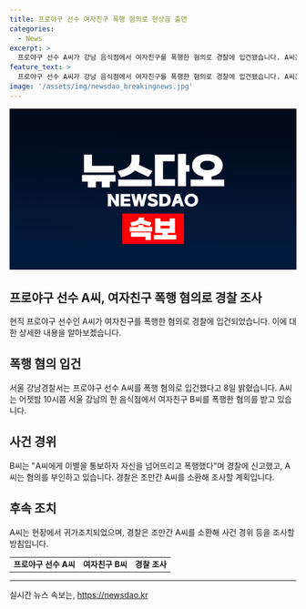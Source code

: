 ```yaml
---
title: 프로야구 선수 여자친구 폭행 혐의로 현상금 출연
categories:
  - News
excerpt: >
  프로야구 선수 A씨가 강남 음식점에서 여자친구를 폭행한 혐의로 경찰에 입건됐습니다. A씨는 B씨에게 이별을 통보하자 폭행한 것으로 전해졌지만 A씨는 이를 부인 중이며, 경찰은 조만간 A씨를 소환해 조사할 예정입니다. 현직 프로야구 선수가 여자친구를 폭행한 사건으로 충격을 받고 있습니다. (150자)
feature_text: >
  프로야구 선수 A씨가 강남 음식점에서 여자친구를 폭행한 혐의로 경찰에 입건됐습니다. A씨는 B씨에게 이별을 통보하자 폭행한 것으로 전해졌지만 A씨는 이를 부인 중이며, 경찰은 조만간 A씨를 소환해 조사할 예정입니다. 현직 프로야구 선수가 여자친구를 폭행한 사건으로 충격을 받고 있습니다. (150자)
image: '/assets/img/newsdao_breakingnews.jpg'
---
```


<p><img src="/assets/img/newsdao_breakingnews.jpg" alt="cryptoinkorea 속보" /></p>

<h2 data-ke-size="size26">프로야구 선수 A씨, 여자친구 폭행 혐의로 경찰 조사</h2>

<p data-ke-size="size16">현직 프로야구 선수인 A씨가 여자친구를 폭행한 혐의로 경찰에 입건되었습니다. 이에 대한 상세한 내용을 알아보겠습니다.</p>

<h2 data-ke-size="size24">폭행 혐의 입건</h2>

<p data-ke-size="size16">서울 강남경찰서는 프로야구 선수 A씨를 폭행 혐의로 입건했다고 8일 밝혔습니다. A씨는 어젯밤 10시쯤 서울 강남의 한 음식점에서 여자친구 B씨를 폭행한 혐의를 받고 있습니다.</p>

<h2 data-ke-size="size24">사건 경위</h2>

<p data-ke-size="size16">B씨는 "A씨에게 이별을 통보하자 자신을 넘어뜨리고 폭행했다"며 경찰에 신고했고, A씨는 혐의를 부인하고 있습니다. 경찰은 조만간 A씨를 소환해 조사할 계획입니다.</p>

<h2 data-ke-size="size24">후속 조치</h2>

<p data-ke-size="size16">A씨는 현장에서 귀가조치되었으며, 경찰은 조만간 A씨를 소환해 사건 경위 등을 조사할 방침입니다.</p>

<table>
    <tbody>
        <tr>
            <td style="text-align: center; height: 17px;"><b>프로야구 선수 A씨</b></td>
            <td style="text-align: center; height: 17px;"><b>여자친구 B씨</b></td>
            <td style="text-align: center; height: 17px;"><b>경찰 조사</b></td>
        </tr>
    </tbody>
</table>

<p><hr></p>
실시간 뉴스 속보는, <a href="https://newsdao.kr" rel="dofollow">https://newsdao.kr</a>


